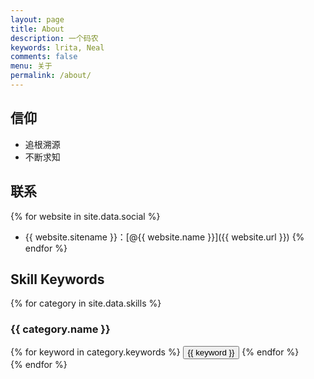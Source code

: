 ```yaml
---
layout: page
title: About
description: 一个码农
keywords: lrita, Neal
comments: false
menu: 关于
permalink: /about/
---
```


## 信仰

* 追根溯源
* 不断求知

## 联系

{% for website in site.data.social %}
* {{ website.sitename }}：[@{{ website.name }}]({{ website.url }})
{% endfor %}

## Skill Keywords

{% for category in site.data.skills %}
### {{ category.name }}
<div class="btn-inline">
{% for keyword in category.keywords %}
<button class="btn btn-outline" type="button">{{ keyword }}</button>
{% endfor %}
</div>
{% endfor %}
